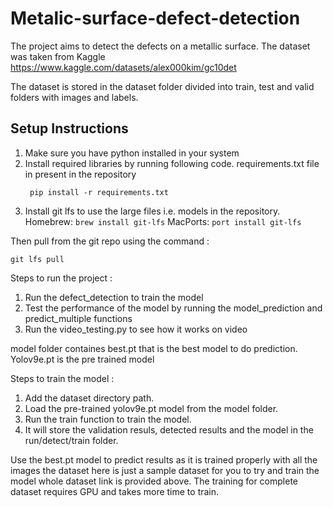 # Metalic-surface-defect-detection

The project aims to detect the defects on a metallic surface. The dataset was taken from Kaggle https://www.kaggle.com/datasets/alex000kim/gc10det 

The dataset is stored in the dataset folder divided into train, test and valid folders with images and labels. 

## Setup Instructions
1. Make sure you have python installed in your system
2. Install required libraries by running following code. requirements.txt file in present in the repository
   ```
    pip install -r requirements.txt 
    ```
3. Install git lfs to use the large files i.e. models in the repository.
   Homebrew:  `brew install git-lfs`
   MacPorts: `port install git-lfs`
            
Then pull from the git repo using the command :
```
git lfs pull
```



Steps to run the project :
1. Run the defect_detection to train the model
2. Test the performance of the model by running the model_prediction and predict_multiple functions
3. Run the video_testing.py to see how it works on video

model folder containes best.pt that is the best model to do prediction. Yolov9e.pt is the pre trained model 

Steps to train the model :
1. Add the dataset directory path.
2. Load the pre-trained yolov9e.pt model from the model folder.
3. Run the train function to train the model. 
4. It will store the validation resuls, detected results and the model in the run/detect/train folder.

Use the best.pt model to predict results as it is trained properly with all the images the dataset here is just a sample dataset for you to try and train the model whole dataset link is provided above. The training for complete dataset requires GPU and takes more time to train.
